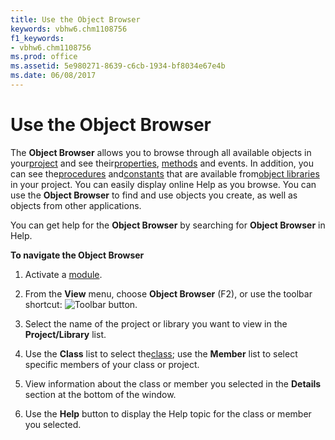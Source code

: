 ```yaml
---
title: Use the Object Browser
keywords: vbhw6.chm1108756
f1_keywords:
- vbhw6.chm1108756
ms.prod: office
ms.assetid: 5e980271-8639-c6cb-1934-bf8034e67e4b
ms.date: 06/08/2017
---
```



# Use the Object Browser

The  **Object Browser** allows you to browse through all available objects in your[project](../../Glossary/vbe-glossary.md#project) and see their[properties](../../Glossary/vbe-glossary.md#propertie), [methods](../../Glossary/vbe-glossary.md#method) and events. In addition, you can see the[procedures](../../Glossary/vbe-glossary.md#procedure) and[constants](../../Glossary/vbe-glossary.md#constant) that are available from[object libraries](../../Glossary/vbe-glossary.md#object-librarie) in your project. You can easily display online Help as you browse. You can use the **Object Browser** to find and use objects you create, as well as objects from other applications.

You can get help for the  **Object Browser** by searching for **Object Browser** in Help.

 **To navigate the Object Browser**



1. Activate a [module](../../Glossary/vbe-glossary.md#module).
    
2. From the  **View** menu, choose **Object Browser** (F2), or use the toolbar shortcut:
![Toolbar button](../../../images/tbr_obbr_ZA01201718.gif).
    
3. Select the name of the project or library you want to view in the  **Project/Library** list.
    
4. Use the  **Class** list to select the[class](../../Glossary/vbe-glossary.md#class); use the  **Member** list to select specific members of your class or project.
    
5. View information about the class or member you selected in the  **Details** section at the bottom of the window.
    
6. Use the  **Help** button to display the Help topic for the class or member you selected.
    


